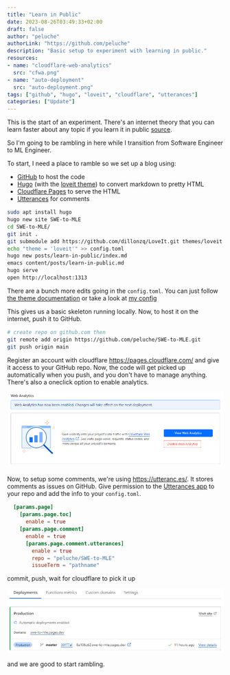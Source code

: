 ```yaml
---
title: "Learn in Public"
date: 2023-08-26T03:49:33+02:00
draft: false
author: "peluche"
authorLink: "https://github.com/peluche"
description: "Basic setup to experiment with learning in public."
resources:
- name: "cloudflare-web-analytics"
  src: "cfwa.png"
- name: "auto-deployment"
  src: "auto-deployment.png"
tags: ["github", "hugo", "loveit", "cloudflare", "utterances"]
categories: ["Update"]
---
```


This is the start of an experiment. There's an internet theory that you can learn faster about any topic if you learn it in public [source](https://www.swyx.io/learn-in-public).

So I'm going to be rambling in here while I transition from Software Engineer to ML Engineer.

To start, I need a place to ramble so we set up a blog using:
- [GitHub](https://github.com/) to host the code
- [Hugo](https://gohugo.io/) (with the [loveit theme](https://hugoloveit.com/)) to convert markdown to pretty HTML
- [Cloudflare Pages](https://pages.cloudflare.com/) to serve the HTML
- [Utterances](https://utteranc.es/) for comments

```sh
sudo apt install hugo
hugo new site SWE-to-MLE
cd SWE-to-MLE/
git init .
git submodule add https://github.com/dillonzq/LoveIt.git themes/loveit
echo "theme = 'loveit'" >> config.toml
hugo new posts/learn-in-public/index.md
emacs content/posts/learn-in-public.md
hugo serve
open http://localhost:1313
```

There are a bunch more edits going in the `config.toml`. You can just follow [the theme documentation](https://hugoloveit.com/theme-documentation-basics/) or take a look at [my config](https://github.com/peluche/SWE-to-MLE/blob/master/config.toml)

This gives us a basic skeleton running locally. Now, to host it on the internet, push it to GitHub.

```sh
# create repo on github.com then
git remote add origin https://github.com/peluche/SWE-to-MLE.git
git push origin main
```

Register an account with cloudflare https://pages.cloudflare.com/ and give it access to your GitHub repo. Now, the code will get picked up automatically when you push, and you don't have to manage anything. There's also a oneclick option to enable analytics.

![oneclick web analytics](cfwa.png "Oneclick Web Analytics")

Now, to setup some comments, we're using https://utteranc.es/. It stores comments as issues on GitHub. Give permission to the [Utterances app](https://github.com/apps/utterances) to your repo and add the info to your `config.toml`.

```toml
  [params.page]
    [params.page.toc]
      enable = true
    [params.page.comment]
      enable = true
      [params.page.comment.utterances]
        enable = true
        repo = "peluche/SWE-to-MLE"
        issueTerm = "pathname"
```

commit, push, wait for cloudflare to pick it up

![auto deployment](auto-deployment.png "Auto Deployment")

and we are good to start rambling.
